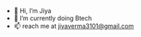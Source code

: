 - 👋 Hi, I’m Jiya
- 🌱 I’m currently doing Btech
- 📫 reach me at jiyaverma3101@gmail.com

<!---
jvrox/jvrox is a ✨ special ✨ repository because its `README.md` (this file) appears on your GitHub profile.
You can click the Preview link to take a look at your changes.
--->
